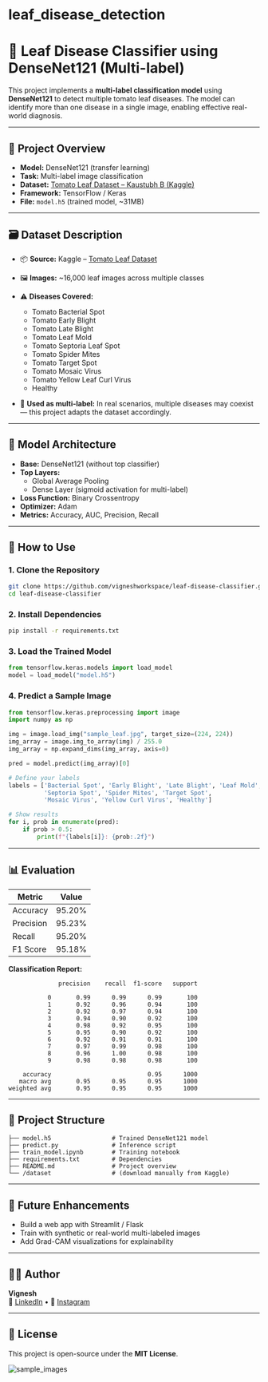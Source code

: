 # leaf_disease_detection
# 🍅 Leaf Disease Classifier using DenseNet121 (Multi-label)

This project implements a **multi-label classification model** using **DenseNet121** to detect multiple tomato leaf diseases. The model can identify more than one disease in a single image, enabling effective real-world diagnosis.

---

## 📌 Project Overview

- **Model:** DenseNet121 (transfer learning)
- **Task:** Multi-label image classification
- **Dataset:** [Tomato Leaf Dataset – Kaustubh B (Kaggle)](https://www.kaggle.com/datasets/kaustubhb999/tomatoleaf)
- **Framework:** TensorFlow / Keras
- **File:** `model.h5` (trained model, ~31MB)

---

## 🗃️ Dataset Description

- 📦 **Source:** Kaggle – [Tomato Leaf Dataset](https://www.kaggle.com/datasets/kaustubhb999/tomatoleaf)
- 🖼️ **Images:** ~16,000 leaf images across multiple classes
- ⚠️ **Diseases Covered:**
  - Tomato Bacterial Spot
  - Tomato Early Blight
  - Tomato Late Blight
  - Tomato Leaf Mold
  - Tomato Septoria Leaf Spot
  - Tomato Spider Mites
  - Tomato Target Spot
  - Tomato Mosaic Virus
  - Tomato Yellow Leaf Curl Virus
  - Healthy

- 🔀 **Used as multi-label:** In real scenarios, multiple diseases may coexist — this project adapts the dataset accordingly.

---

## 🧠 Model Architecture

- **Base:** DenseNet121 (without top classifier)
- **Top Layers:**
  - Global Average Pooling
  - Dense Layer (sigmoid activation for multi-label)
- **Loss Function:** Binary Crossentropy
- **Optimizer:** Adam
- **Metrics:** Accuracy, AUC, Precision, Recall

---

## 🏁 How to Use

### 1. Clone the Repository
```bash
git clone https://github.com/vigneshworkspace/leaf-disease-classifier.git
cd leaf-disease-classifier
```

### 2. Install Dependencies
```bash
pip install -r requirements.txt
```

### 3. Load the Trained Model
```python
from tensorflow.keras.models import load_model
model = load_model("model.h5")
```

### 4. Predict a Sample Image
```python
from tensorflow.keras.preprocessing import image
import numpy as np

img = image.load_img("sample_leaf.jpg", target_size=(224, 224))
img_array = image.img_to_array(img) / 255.0
img_array = np.expand_dims(img_array, axis=0)

pred = model.predict(img_array)[0]

# Define your labels
labels = ['Bacterial Spot', 'Early Blight', 'Late Blight', 'Leaf Mold', 
          'Septoria Spot', 'Spider Mites', 'Target Spot', 
          'Mosaic Virus', 'Yellow Curl Virus', 'Healthy']

# Show results
for i, prob in enumerate(pred):
    if prob > 0.5:
        print(f"{labels[i]}: {prob:.2f}")
```

---

## 📊 Evaluation

| Metric     | Value        |
|------------|--------------|
| Accuracy   | 95.20%       |
| Precision  | 95.23%       |
| Recall     | 95.20%       |
| F1 Score   | 95.18%       |

**Classification Report:**
```
              precision    recall  f1-score   support

           0       0.99      0.99      0.99       100
           1       0.92      0.96      0.94       100
           2       0.92      0.97      0.94       100
           3       0.94      0.90      0.92       100
           4       0.98      0.92      0.95       100
           5       0.95      0.90      0.92       100
           6       0.92      0.91      0.91       100
           7       0.97      0.99      0.98       100
           8       0.96      1.00      0.98       100
           9       0.98      0.98      0.98       100

    accuracy                           0.95      1000
   macro avg       0.95      0.95      0.95      1000
weighted avg       0.95      0.95      0.95      1000
```

---

## 📁 Project Structure

```
├── model.h5                 # Trained DenseNet121 model
├── predict.py               # Inference script
├── train_model.ipynb        # Training notebook
├── requirements.txt         # Dependencies
├── README.md                # Project overview
└── /dataset                 # (download manually from Kaggle)
```

---

## 🚀 Future Enhancements

- Build a web app with Streamlit / Flask
- Train with synthetic or real-world multi-labeled images
- Add Grad-CAM visualizations for explainability

---

## 🧑‍🔬 Author

**Vignesh**  
🔗 [LinkedIn](https://www.linkedin.com/in/vignesh-sist/) • 📸 [Instagram](https://instagram.com/itsvignesh_43)

---

## 📜 License

This project is open-source under the **MIT License**.

![sample_images](https://github.com/user-attachments/assets/956b3504-9f1f-412e-b465-dcfbbb8bbfdb)

